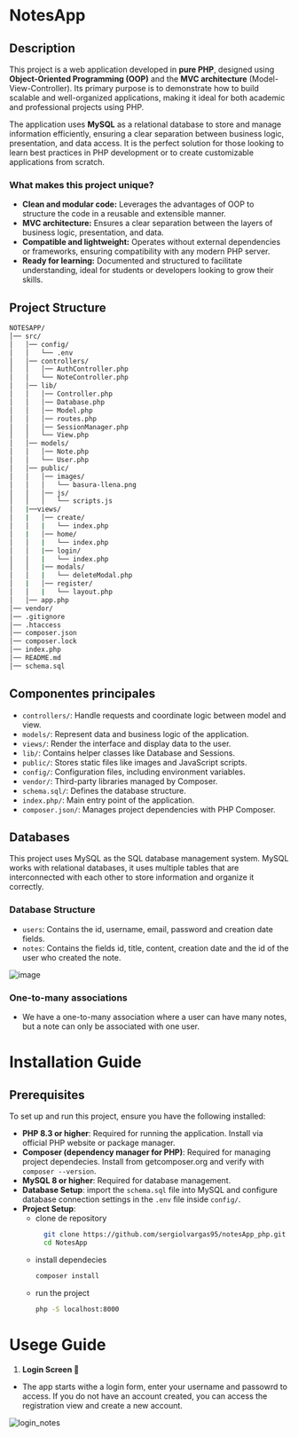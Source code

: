 # NotesApp

## Description

This project is a web application developed in **pure PHP**, designed using **Object-Oriented Programming (OOP)** and the **MVC architecture** (Model-View-Controller). Its primary purpose is to demonstrate how to build scalable and well-organized applications, making it ideal for both academic and professional projects using PHP.

The application uses **MySQL** as a relational database to store and manage information efficiently, ensuring a clear separation between business logic, presentation, and data access. It is the perfect solution for those looking to learn best practices in PHP development or to create customizable applications from scratch.

### **What makes this project unique?**
- **Clean and modular code:** Leverages the advantages of OOP to structure the code in a reusable and extensible manner.
- **MVC architecture:** Ensures a clear separation between the layers of business logic, presentation, and data.
- **Compatible and lightweight:** Operates without external dependencies or frameworks, ensuring compatibility with any modern PHP server.
- **Ready for learning:** Documented and structured to facilitate understanding, ideal for students or developers looking to grow their skills.

## Project Structure
```bash
NOTESAPP/
│── src/
│   │── config/
│   │   └── .env
│   │── controllers/
│   │   │── AuthController.php
│   │   └── NoteController.php
│   │── lib/
│   │   │── Controller.php
│   │   │── Database.php
│   │   │── Model.php
│   │   │── routes.php
│   │   │── SessionManager.php
│   │   └── View.php
│   │── models/
│   │   │── Note.php
│   │   └── User.php
│   │── public/
│   │   │── images/
│   │   │   └── basura-llena.png
│   │   │── js/
│   │   │   └── scripts.js
│   |──views/
│   |   │── create/
│   │   |   └── index.php
│   |   │── home/
│   │   |   └── index.php
│   │   |── login/
│   │   |   └── index.php
│   │   |── modals/
│   │   |   └── deleteModal.php
│   |   │── register/
│   │   |   └── layout.php
│   │── app.php
│── vendor/
│── .gitignore
│── .htaccess
│── composer.json
│── composer.lock
│── index.php
│── README.md
│── schema.sql
```
## Componentes principales
- `controllers/`: Handle requests and coordinate logic between model and view.
- `models/`: Represent data and business logic of the application.
- `views/`: Render the interface and display data to the user.
- `lib/`: Contains helper classes like Database and Sessions.
- `public/`: Stores static files like images and JavaScript scripts.
- `config/`: Configuration files, including environment variables.
- `vendor/`: Third-party libraries managed by Composer.
- `schema.sql/`: Defines the database structure.
- `index.php/`: Main entry point of the application.
- `composer.json/`: Manages project dependencies with PHP Composer.

## Databases
This project uses MySQL as the SQL database management system. MySQL works with relational databases, it uses multiple tables that are interconnected with each other to store information and organize it correctly.

### Database Structure
- `users`: Contains the id, username, email, password and creation date fields.
- `notes`: Contains the fields id, title, content, creation date and the id of the user who created the note.

![image](https://github.com/user-attachments/assets/aac38595-61a4-4853-97d3-425fc0d6eb2d)

### One-to-many associations
- We have a one-to-many association where a user can have many notes, but a note can only be associated with one user.

# Installation Guide

## Prerequisites
To set up and run this project, ensure you have the following installed:
- **PHP 8.3 or higher**: Required for running the application. Install via official PHP website or package manager.
- **Composer (dependency manager for PHP)**: Required for managing project dependecies. Install from getcomposer.org and verify with `composer --version`.
- **MySQL 8 or higher**: Required for database management.
- **Database Setup**: import the `schema.sql` file into MySQL and configure database connection settings in the `.env` file inside `config/`.
- **Project Setup**:
  - clone de repository   
    ```sh
      git clone https://github.com/sergiolvargas95/notesApp_php.git
      cd NotesApp
    ```
  - install dependecies
    ```sh
    composer install
    ```
  - run the project
    ```sh
    php -S localhost:8000
    ```

# Usege Guide
1. **Login Screen 🔐**
  - The app starts withe a login form, enter your username and passowrd to access. If you do not have an account created, you can access the registration view and create a new account.
    
![login_notes](https://github.com/user-attachments/assets/2d184829-a9fa-4616-928f-b450b6c36ccf)


